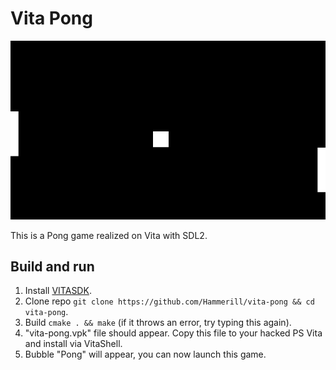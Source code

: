 # Vita Pong
<p align="center"><img src="./screenshots/game.jpg"></p>

This is a Pong game realized on Vita with SDL2.

## Build and run
1. Install [VITASDK](https://vitasdk.org/).
2. Clone repo `git clone https://github.com/Hammerill/vita-pong && cd vita-pong`.
3. Build `cmake . && make` (if it throws an error, try typing this again).
4. "vita-pong.vpk" file should appear. Copy this file to your hacked PS Vita and install via VitaShell.
5. Bubble "Pong" will appear, you can now launch this game.
